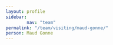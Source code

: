 ```yaml
---
layout: profile
sidebar:
        nav: "team"
permalink: "/team/visiting/maud-gonne/"
person: Maud Gonne
---
```

